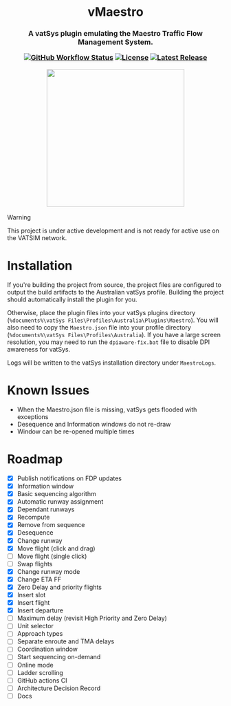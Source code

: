 <h1 align="center">
  vMaestro
</h1>

<h3 align="center">
  A vatSys plugin emulating the Maestro Traffic Flow Management System.

  [![GitHub Workflow Status](https://img.shields.io/github/actions/workflow/status/yukitsune/vmaestro/CI.yml?branch=main)](https://github.com/YuKitsune/vMaestro/actions/workflows/CI.yml)
  [![License](https://img.shields.io/github/license/YuKitsune/vMaestro)](https://github.com/YuKitsune/vMaestro/blob/main/LICENSE)
  [![Latest Release](https://img.shields.io/github/v/release/YuKitsune/vMaestro?include_prereleases)](https://github.com/YuKitsune/vMaestro/releases)

  <img src="./docs/README-screenshot.png" width="320" />
</h3>

> [!WARNING]
> This project is under active development and is not ready for active use on the VATSIM network.

# Installation

If you're building the project from source, the project files are configured to output the build artifacts to the Australian vatSys profile.
Building the project should automatically install the plugin for you.

Otherwise, place the plugin files into your vatSys plugins directory (`%documents%\vatSys Files\Profiles\Australia\Plugins\Maestro`).
You will also need to copy the `Maestro.json` file into your profile directory (`%documents%\vatSys Files\Profiles\Australia`).
If you have a large screen resolution, you may need to run the `dpiaware-fix.bat` file to disable DPI awareness for vatSys.

Logs will be written to the vatSys installation directory under `MaestroLogs`.

# Known Issues

- When the Maestro.json file is missing, vatSys gets flooded with exceptions
- Desequence and Information windows do not re-draw
- Window can be re-opened multiple times

# Roadmap

- [X] Publish notifications on FDP updates
- [X] Information window
- [X] Basic sequencing algorithm
- [X] Automatic runway assignment
- [X] Dependant runways
- [X] Recompute
- [X] Remove from sequence
- [X] Desequence
- [X] Change runway
- [X] Move flight (click and drag)
- [ ] Move flight (single click)
- [ ] Swap flights
- [X] Change runway mode
- [X] Change ETA FF
- [X] Zero Delay and priority flights
- [X] Insert slot
- [X] Insert flight
- [X] Insert departure
- [ ] Maximum delay (revisit High Priority and Zero Delay)
- [ ] Unit selector
- [ ] Approach types
- [ ] Separate enroute and TMA delays
- [ ] Coordination window
- [ ] Start sequencing on-demand
- [ ] Online mode
- [ ] Ladder scrolling
- [ ] GitHub actions CI
- [ ] Architecture Decision Record
- [ ] Docs